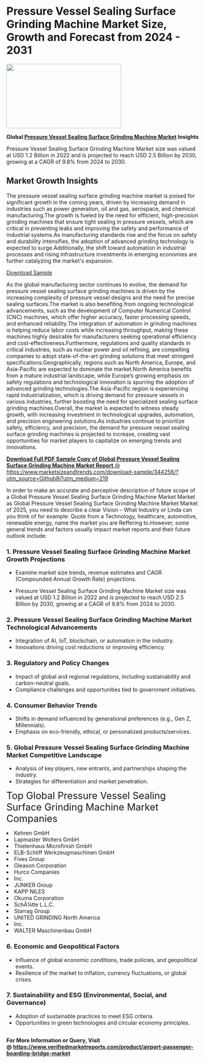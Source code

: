 <H1>Pressure Vessel Sealing Surface Grinding Machine Market Size, Growth and Forecast from 2024 - 2031</H1><img class="aligncenter size-medium wp-image-584254" src="https://thirdeyenews.in/wp-content/uploads/2024/09/Global-Market-Research-300x168.jpeg" alt="" width="300" height="168" /><p><strong>Global&nbsp;<a href="https://www.marketsizeandtrends.com/download-sample/344256/?utm_source=Github8j?utm_medium=219">Pressure Vessel Sealing Surface Grinding Machine Market</a> Insights</strong></p><p>Pressure Vessel Sealing Surface Grinding Machine Market size was valued at USD 1.2 Billion in 2022 and is projected to reach USD 2.5 Billion by 2030, growing at a CAGR of 9.8% from 2024 to 2030.</p><p><h2>Market Growth Insights</h2> <p>The pressure vessel sealing surface grinding machine market is poised for significant growth in the coming years, driven by increasing demand in industries such as power generation, oil and gas, aerospace, and chemical manufacturing.The growth is fueled by the need for efficient, high-precision grinding machines that ensure tight sealing in pressure vessels, which are critical in preventing leaks and improving the safety and performance of industrial systems.As manufacturing standards rise and the focus on safety and durability intensifies, the adoption of advanced grinding technology is expected to surge.Additionally, the shift toward automation in industrial processes and rising infrastructure investments in emerging economies are further catalyzing the market's expansion.</p> <p><a href="#">Download Sample</a></p> <p>As the global manufacturing sector continues to evolve, the demand for pressure vessel sealing surface grinding machines is driven by the increasing complexity of pressure vessel designs and the need for precise sealing surfaces.The market is also benefiting from ongoing technological advancements, such as the development of Computer Numerical Control (CNC) machines, which offer higher accuracy, faster processing speeds, and enhanced reliability.The integration of automation in grinding machines is helping reduce labor costs while increasing throughput, making these machines highly desirable for manufacturers seeking operational efficiency and cost-effectiveness.Furthermore, regulations and quality standards in critical industries, such as nuclear power and oil refining, are compelling companies to adopt state-of-the-art grinding solutions that meet stringent specifications.Geographically, regions such as North America, Europe, and Asia-Pacific are expected to dominate the market.North America benefits from a mature industrial landscape, while Europe’s growing emphasis on safety regulations and technological innovation is spurring the adoption of advanced grinding technologies.The Asia-Pacific region is experiencing rapid industrialization, which is driving demand for pressure vessels in various industries, further boosting the need for specialized sealing surface grinding machines.Overall, the market is expected to witness steady growth, with increasing investment in technological upgrades, automation, and precision engineering solutions.As industries continue to prioritize safety, efficiency, and precision, the demand for pressure vessel sealing surface grinding machines is projected to increase, creating vast opportunities for market players to capitalize on emerging trends and innovations.</p> <p><a href="#"></p><p><span class=""><strong>Download Full PDF Sample Copy of Global Pressure Vessel Sealing Surface Grinding Machine Market Report</strong> @ <a href="https://www.marketsizeandtrends.com/download-sample/344256/?utm_source=Github8j?utm_medium=219" target="_blank">https://www.marketsizeandtrends.com/download-sample/344256/?utm_source=Github8j?utm_medium=219</a></span></p><p>In order to make an accurate and perceptive description of future scope of a Global&nbsp;Pressure Vessel Sealing Surface Grinding Machine Market Market as Global&nbsp;Pressure Vessel Sealing Surface Grinding Machine Market Market of 2025, you need to describe a clear Vision &ndash; What Industry or Linda can you think of for example: Quote from a Technology, healthcare, automotive, renewable energy, name the market you are Reffering to.However, some general trends and factors usually impact market reports and their future outlook include:</p><h3>1.&nbsp;<strong>Pressure Vessel Sealing Surface Grinding Machine Market Growth Projections</strong></h3><ul><li>Examine market size trends, revenue estimates and CAGR (Compounded Annual Growth Rate) projections.</li><li><p>Pressure Vessel Sealing Surface Grinding Machine Market size was valued at USD 1.2 Billion in 2022 and is projected to reach USD 2.5 Billion by 2030, growing at a CAGR of 9.8% from 2024 to 2030.</p></li></ul><h3>2.&nbsp;<strong>Pressure Vessel Sealing Surface Grinding Machine Market Technological Advancements</strong></h3><ul><li>Integration of AI, IoT, blockchain, or automation in the industry.</li><li>Innovations driving cost reductions or improving efficiency.</li></ul><h3>3.&nbsp;<strong>Regulatory and Policy Changes</strong></h3><ul><li>Impact of global and regional regulations, including sustainability and carbon-neutral goals.</li><li>Compliance challenges and opportunities tied to government initiatives.</li></ul><h3>4.&nbsp;<strong>Consumer Behavior Trends</strong></h3><ul><li>Shifts in demand influenced by generational preferences (e.g., Gen Z, Millennials).</li><li>Emphasis on eco-friendly, ethical, or personalized products/services.</li></ul><h3>5.&nbsp;<strong>Global Pressure Vessel Sealing Surface Grinding Machine Market Competitive Landscape</strong></h3><ul><li>Analysis of key players, new entrants, and partnerships shaping the industry.</li><li>Strategies for differentiation and market penetration.</li></ul><p data-pm-slice="1 1 []"><span style="color: inherit; font-family: inherit; font-size: 25px;">Top Global Pressure Vessel Sealing Surface Grinding Machine Market Companies</span></p><div class="" data-test-id=""><p><li>Kehren GmbH</li><li> Lapmaster Wolters GmbH</li><li> Thielenhaus Microfinish GmbH</li><li> ELB-Schliff Werkzeugmaschinen GmbH</li><li> Fives Group</li><li> Gleason Corporation</li><li> Hurco Companies</li><li> Inc.</li><li> JUNKER Group</li><li> KAPP NILES</li><li> Okuma Corporation</li><li> SchÃ¼tte L.L.C.</li><li> Starrag Group</li><li> UNITED GRINDING North America</li><li> Inc.</li><li> WALTER Maschinenbau GmbH</li></p></div><h3>6.&nbsp;<strong>Economic and Geopolitical Factors</strong></h3><ul><li>Influence of global economic conditions, trade policies, and geopolitical events.</li><li>Resilience of the market to inflation, currency fluctuations, or global crises.</li></ul><h3>7.&nbsp;<strong>Sustainability and ESG (Environmental, Social, and Governance)</strong></h3><ul><li>Adoption of sustainable practices to meet ESG criteria.</li><li>Opportunities in green technologies and circular economy principles.</li></ul><h2><strong style="font-size: 14px;">For More Information or Query, Visit @&nbsp;</strong><a style="background-color: #ffffff; font-size: 14px;" href="https://www.marketsizeandtrends.com/report/pressure-vessel-sealing-surface-grinding-machine-market/" target="_blank">https://www.verifiedmarketreports.com/product/airport-passenger-boarding-bridge-market</a></h2>